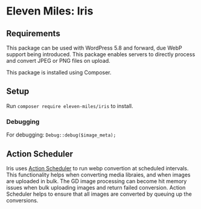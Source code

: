 # Eleven Miles: Iris

## Requirements

This package can be used with WordPress 5.8 and forward, due WebP support being introduced. This package enables servers to directly process and convert JPEG or PNG files on upload.

This package is installed using Composer.

## Setup

Run `composer require eleven-miles/iris` to install.

### Debugging

For debugging: `Debug::debug($image_meta);`

## Action Scheduler

Iris uses [Action Scheduler](https://actionscheduler.org/usage/) to run webp convertion at scheduled intervals. This functionality helps when converting media libraies, and when images are uploaded in bulk. The GD image processing can become hit memory issues when bulk uploading images and return failed conversion. Action Scheduler helps to ensure that all images are converted by queuing up the conversions.
